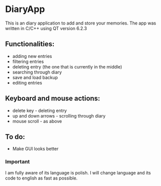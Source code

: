 # DiaryApp
This is an diary application to add and store your memories. The app was written in C/C++ using QT version 6.2.3
## Functionalities:
- adding new entries
- filtering entries
- deleting entry (the one that is currently in the middle)
- searching through diary
- save and load backup
- editing entries
## Keyboard and mouse actions:
- delete key - deleting entry
- up and down arrows - scrolling through diary
- mouse scroll - as above
## To do:
- Make GUI looks better
### Important
I am fully aware of its language is polish. I will change language and its code to english as fast as possible.
